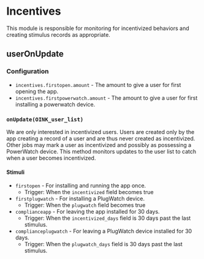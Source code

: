 Incentives
==========

This module is responsible for monitoring for incentivized behaviors and
creating stimulus records as appropriate.


userOnUpdate
------------

### Configuration

  - `incentives.firstopen.amount` - The amount to give a user for first opening the app.
  - `incentives.firstpowerwatch.amount` - The amount to give a user for first installing a powerwatch device.

### `onUpdate(OINK_user_list)`

We are only interested in incentivized users. Users are created only by the app
creating a record of a user and are thus never created as incentivized. Other
jobs may mark a user as incentivized and possibly as possessing a PowerWatch
device. This method monitors updates to the user list to catch when a user
becomes incentivized.

#### Stimuli

  - `firstopen` - For installing and running the app once.
     - Trigger: When the `incentivized` field becomes true
  - `firstplugwatch` - For installing a PlugWatch device.
     - Trigger: When the `plugwatch` field becomes true
  - `complianceapp` - For leaving the app installed for 30 days.
     - Trigger: When the `incentivized_days` field is 30 days past the last
       stimulus.
  - `complianceplugwatch` - For leaving a PlugWatch device installed for 30 days.
     - Trigger: When the `plugwatch_days` field is 30 days past the last
       stimulus.
